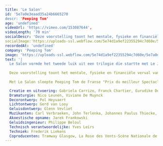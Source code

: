 ```yaml
---
title: 'Le Salon'
id: '5e7a0e3eaad35a24b6665270
descr: 'Peeping Tom'
age: 'undefined'
videoUrl: 'https://vimeo.com/153087644',
videoLength: '70 min'
socialDescr: 'Deze voorstelling toont het mentale, fysieke en financiële verval van wat ooit een rijke familie was. De aristocratische grootvader, ooit steunpilaar van de familie, sleurt zijn kinderen onbewust mee terwijl hij de schijn hoog houdt. Door zijn obsessionele hang naar dure juwelen verspeelt de oude man zijn verstand, eer en fortuin. Manhaftig verzet hij zich tegen zijn gekte om uiteindelijk toevlucht te zoeken in zelfmoord. Zijn kinderen blijven achter met alle verwijten en het grote waarom voor dit alles. Ze proberen de gevolgen te overzien van zijn onrealiseerbare drang naar bescherming en bewaring. Een reflectie over relaties tussen koppels, tussen generaties, heden en verleden, jong en oud. Een inspiratiebron was de film Le Salon de Musique van Satyajit Ray.'
socialImage:'https://uploads-ssl.webflow.com/5e74d1a9ef22355294c7d60e/5e7a0d718b6b9606dbbb7b1c_Le%20Salon_(2004)_Peeping_Tom%C2%A9Marc_Deganck_web.jpg'
recordedAt: 'undefined'
company: 'Peeping Tom'
image: 'https://uploads-ssl.webflow.com/5e74d1a9ef22355294c7d60e/5e7a0d718b6b9606dbbb7b1c_Le%20Salon_(2004)_Peeping_Tom%C2%A9Marc_Deganck_web.jpg'
text: '|
  Le Salon vormde het tweede luik uit een trilogie die startte met Le Jardin in 2002 en eindigde met Le Sous Sol in 2007. Le Salon was een collectieve creatie van de performers en ging op 4 november 2004 in première in La Rose des Vents (Villeneuve d'Ascq, FR). Tussen 2004 en 2009 toerde het stuk wereldwijd, in Europa, Zuid-Korea en Australië.
  
  Deze voorstelling toont het mentale, fysieke en financiële verval van wat ooit een rijke familie was. De aristocratische grootvader, ooit steunpilaar van de familie, sleurt zijn kinderen onbewust mee terwijl hij de schijn hoog houdt. Door zijn obsessionele hang naar dure juwelen verspeelt de oude man zijn verstand, eer en fortuin. Manhaftig verzet hij zich tegen zijn gekte om uiteindelijk toevlucht te zoeken in zelfmoord. Zijn kinderen blijven achter met alle verwijten en het grote waarom voor dit alles. Ze proberen de gevolgen te overzien van zijn onrealiseerbare drang naar bescherming en bewaring. Een reflectie over relaties tussen koppels, tussen generaties, heden en verleden, jong en oud. Een inspiratiebron was de film Le Salon de Musique van Satyajit Ray.
  
  Met Le Salon sleepte Peeping Tom de Franse "Prix du meilleur Spectacle de Danse de l’année 2005" en de "Montblanc Young Directors Award 2007" op het Festival van Salzburg in de wacht. In 2007 won het stuk ook de 'Patrons Circle Award' op het International Arts Festival Melbourne in Australië.

  Creatie en uitvoering: Gabriela Carrizo, Franck Chartier, Eurudike De Beul, Simon Versnel, Samuel Lefeuvre, Uma Chartier
  Dramaturgie: Nico Leunen, Viviane De Muynck
  Decorontwerp: Pol Heyvaert
  Lichtontwerp: Gerd van Looy
  Geluisdontwerp: Glenn Vevliet
  Muzikanten: Carl Verbraeken, John Terlenka, Johannes Paulus Thiecke, Dimitri Timbremont, Wim Baeck
  Akoestische opname: Jarek Frankowski
  Geluidsingenieur: Philippe Beloul
  Technisch verantwoordelijke: Yves Leirs
  Techniek: Frederik Liekens
  Coproducenten: Tramway Glasgow, La Rose des Vents-Scène Nationale de Villeneuve d’Ascq, Le Réseau France des CDC'
---
```

